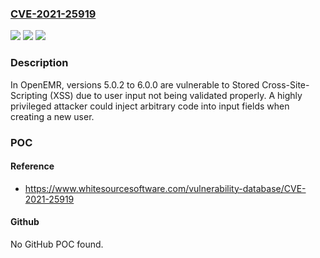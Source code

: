 ### [CVE-2021-25919](https://cve.mitre.org/cgi-bin/cvename.cgi?name=CVE-2021-25919)
![](https://img.shields.io/static/v1?label=Product&message=openemr&color=blue)
![](https://img.shields.io/static/v1?label=Version&message=n%2Fa&color=blue)
![](https://img.shields.io/static/v1?label=Vulnerability&message=Cross-Site-Scripting&color=brighgreen)

### Description

In OpenEMR, versions 5.0.2 to 6.0.0 are vulnerable to Stored Cross-Site-Scripting (XSS) due to user input not being validated properly. A highly privileged attacker could inject arbitrary code into input fields when creating a new user.

### POC

#### Reference
- https://www.whitesourcesoftware.com/vulnerability-database/CVE-2021-25919

#### Github
No GitHub POC found.

